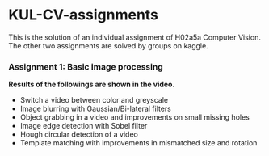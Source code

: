 # KUL-CV-assignments
This is the solution of an individual assignment of H02a5a Computer Vision. The other two assignments are solved by groups on kaggle.

### Assignment 1: Basic image processing
**Results of the followings are shown in the video.**
- Switch a video between color and greyscale
- Image blurring with Gaussian/Bi-lateral filters
- Object grabbing in a video and improvements on small missing holes
- Image edge detection with Sobel filter
- Hough circular detection of a video
- Template matching with improvements in mismatched size and rotation

